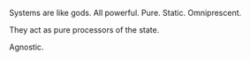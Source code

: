 Systems are like gods. All powerful. Pure. Static. Omniprescent.

They act as pure processors of the state.

Agnostic.
